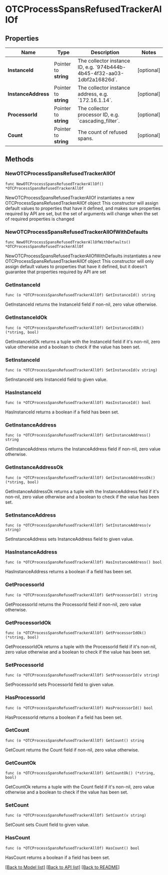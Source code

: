 # OTCProcessSpansRefusedTrackerAllOf

## Properties

Name | Type | Description | Notes
------------ | ------------- | ------------- | -------------
**InstanceId** | Pointer to **string** | The collector instance ID, e.g. &#x60;974b444b-4b45-4f32-aa03-1dbf2a16826d&#x60;. | [optional] 
**InstanceAddress** | Pointer to **string** | The collector instance address, e.g. &#x60;172.16.1.14&#x60;. | [optional] 
**ProcessorId** | Pointer to **string** | The collector processor ID, e.g. &#x60;cascading_filter&#x60;. | [optional] 
**Count** | Pointer to **string** | The count of refused spans. | [optional] 

## Methods

### NewOTCProcessSpansRefusedTrackerAllOf

`func NewOTCProcessSpansRefusedTrackerAllOf() *OTCProcessSpansRefusedTrackerAllOf`

NewOTCProcessSpansRefusedTrackerAllOf instantiates a new OTCProcessSpansRefusedTrackerAllOf object
This constructor will assign default values to properties that have it defined,
and makes sure properties required by API are set, but the set of arguments
will change when the set of required properties is changed

### NewOTCProcessSpansRefusedTrackerAllOfWithDefaults

`func NewOTCProcessSpansRefusedTrackerAllOfWithDefaults() *OTCProcessSpansRefusedTrackerAllOf`

NewOTCProcessSpansRefusedTrackerAllOfWithDefaults instantiates a new OTCProcessSpansRefusedTrackerAllOf object
This constructor will only assign default values to properties that have it defined,
but it doesn't guarantee that properties required by API are set

### GetInstanceId

`func (o *OTCProcessSpansRefusedTrackerAllOf) GetInstanceId() string`

GetInstanceId returns the InstanceId field if non-nil, zero value otherwise.

### GetInstanceIdOk

`func (o *OTCProcessSpansRefusedTrackerAllOf) GetInstanceIdOk() (*string, bool)`

GetInstanceIdOk returns a tuple with the InstanceId field if it's non-nil, zero value otherwise
and a boolean to check if the value has been set.

### SetInstanceId

`func (o *OTCProcessSpansRefusedTrackerAllOf) SetInstanceId(v string)`

SetInstanceId sets InstanceId field to given value.

### HasInstanceId

`func (o *OTCProcessSpansRefusedTrackerAllOf) HasInstanceId() bool`

HasInstanceId returns a boolean if a field has been set.

### GetInstanceAddress

`func (o *OTCProcessSpansRefusedTrackerAllOf) GetInstanceAddress() string`

GetInstanceAddress returns the InstanceAddress field if non-nil, zero value otherwise.

### GetInstanceAddressOk

`func (o *OTCProcessSpansRefusedTrackerAllOf) GetInstanceAddressOk() (*string, bool)`

GetInstanceAddressOk returns a tuple with the InstanceAddress field if it's non-nil, zero value otherwise
and a boolean to check if the value has been set.

### SetInstanceAddress

`func (o *OTCProcessSpansRefusedTrackerAllOf) SetInstanceAddress(v string)`

SetInstanceAddress sets InstanceAddress field to given value.

### HasInstanceAddress

`func (o *OTCProcessSpansRefusedTrackerAllOf) HasInstanceAddress() bool`

HasInstanceAddress returns a boolean if a field has been set.

### GetProcessorId

`func (o *OTCProcessSpansRefusedTrackerAllOf) GetProcessorId() string`

GetProcessorId returns the ProcessorId field if non-nil, zero value otherwise.

### GetProcessorIdOk

`func (o *OTCProcessSpansRefusedTrackerAllOf) GetProcessorIdOk() (*string, bool)`

GetProcessorIdOk returns a tuple with the ProcessorId field if it's non-nil, zero value otherwise
and a boolean to check if the value has been set.

### SetProcessorId

`func (o *OTCProcessSpansRefusedTrackerAllOf) SetProcessorId(v string)`

SetProcessorId sets ProcessorId field to given value.

### HasProcessorId

`func (o *OTCProcessSpansRefusedTrackerAllOf) HasProcessorId() bool`

HasProcessorId returns a boolean if a field has been set.

### GetCount

`func (o *OTCProcessSpansRefusedTrackerAllOf) GetCount() string`

GetCount returns the Count field if non-nil, zero value otherwise.

### GetCountOk

`func (o *OTCProcessSpansRefusedTrackerAllOf) GetCountOk() (*string, bool)`

GetCountOk returns a tuple with the Count field if it's non-nil, zero value otherwise
and a boolean to check if the value has been set.

### SetCount

`func (o *OTCProcessSpansRefusedTrackerAllOf) SetCount(v string)`

SetCount sets Count field to given value.

### HasCount

`func (o *OTCProcessSpansRefusedTrackerAllOf) HasCount() bool`

HasCount returns a boolean if a field has been set.


[[Back to Model list]](../README.md#documentation-for-models) [[Back to API list]](../README.md#documentation-for-api-endpoints) [[Back to README]](../README.md)


